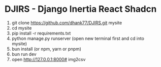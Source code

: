 # DJIRS - Django Inertia React Shadcn

1. git clone https://github.com/dhank77/DJIRS.git mysite
2. cd mysite
3. pip install -r requirements.txt
4. python manage.py runserver
(open new terminal first and cd into mysite)
5. bun install (or npm, yarn or pnpm)
6. bun run dev
7. open http://127.0.0.1:8000# img2csv
